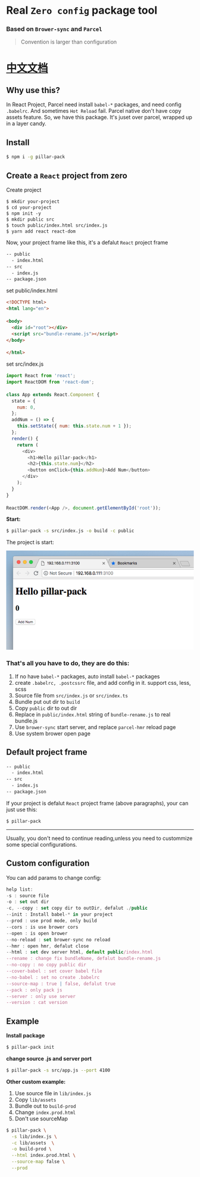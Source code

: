# Real `Zero config` package tool 
### Based on `Brower-sync` and `Parcel`

> Convention is larger than configuration

# [中文文档](README-CN.md)

## Why use this?

In React Project, Parcel need install `babel-*` packages, and need config `.babelrc`. And sometimes `Hot Reload` fail.
Parcel native don't have copy assets feature. So, we have this package. It's juset over parcel, wrapped up in a layer candy.

## Install

```sh
$ npm i -g pillar-pack
```

## Create a `React` project from zero

Create project
```
$ mkdir your-project
$ cd your-project
$ npm init -y
$ mkdir public src
$ touch public/index.html src/index.js
$ yarn add react react-dom
```

Now, your project frame like this, it's a defalut `React` project frame

```sh
-- public
  - index.html
-- src
  - index.js
-- package.json
```

set public/index.html

```html
<!DOCTYPE html>
<html lang="en">

<body>
  <div id="root"></div>
  <script src="bundle-rename.js"></script>
</body>

</html>
```

set src/index.js

```js
import React from 'react';
import ReactDOM from 'react-dom';

class App extends React.Component {
  state = {
    num: 0,
  };
  addNum = () => {
    this.setState({ num: this.state.num + 1 });
  };
  render() {
    return (
      <div>
        <h1>Hello pillar-pack</h1>
        <h2>{this.state.num}</h2>
        <button onClick={this.addNum}>Add Num</button>
      </div>
    );
  }
}

ReactDOM.render(<App />, document.getElementById('root'));
```

**Start:**

```sh
$ pillar-pack -s src/index.js -o build -c public
```

The project is start:

![](.imgs/2018-08-04-13-48-36.png)

### That's all you have to do, they are do this:

1.  If no have `babel-*` packages, auto install `babel-*` packages
2.  create `.babelrc, .postcssrc` file, and add config in it. support css, less, scss
3.  Source file from `src/index.js` or `src/index.ts`
4.  Bundle put out dir to `build`
5.  Copy `public` dir to out dir
6.  Replace in `public/index.html` string of `bundle-rename.js` to real bundle.js
7.  Use `brower-sync` start server, and replace `parcel-hmr` reload page
8.  Use system brower open page

## Default project frame

```sh
-- public
  - index.html
-- src
  - index.js
-- package.json
```

If your project is defalut `React` project frame (above paragraphs), your can just use this:

```sh
$ pillar-pack
```

---

Usually, you don't need to continue reading,unless you need to custommize some special configurations.

## Custom configuration

You can add params to change config:

```js
help list:
-s : source file
-o : set out dir
-c, --copy : set copy dir to outDir, defalut ./public
--init : Install babel-* in your project
--prod : use prod mode, only build
--cors : is use brower cors
--open : is open brower
--no-reload : set brower-sync no reload
--hmr : open hmr, defalut close
--html : set dev server html, default public/index.html
--rename : change fix bundleName, defalut bundle-rename.js
--no-copy : no copy public dir
--cover-babel : set cover babel file
--no-babel : set no create .babelrc
--source-map : true | false, defalut true
--pack : only pack js
--server : only use server
--version : cat version
```

## Example

**Install package**

```sh
$ pillar-pack init
```

**change source .js and server port**

```sh
$ pillar-pack -s src/app.js --port 4100
```

**Other custom example:**

1.  Use source file in `lib/index.js`
2.  Copy `lib/assets`
3.  Bundle out to `build-prod`
4.  Change `index.prod.html`
5.  Don't use sourceMap

```sh
$ pillar-pack \
  -s lib/index.js \
  -c lib/assets  \
  -o build-prod \
  --html index.prod.html \
  --source-map false \
  --prod
```
